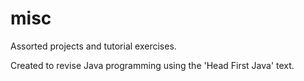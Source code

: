 # misc
Assorted projects and tutorial exercises.

Created to revise Java programming using the 'Head First Java' text.
